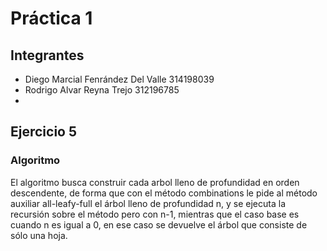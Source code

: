 # Práctica 1

## Integrantes 

- Diego Marcial Fenrández Del Valle 314198039 
- Rodrigo Alvar Reyna Trejo 312196785
-  
## Ejercicio 5

### Algoritmo

El algoritmo busca construir cada arbol lleno de profundidad en orden descendente, de forma que con el método combinations le pide al método auxiliar all-leafy-full
el árbol lleno de profundidad n, y se ejecuta la recursión sobre el método pero con n-1, mientras que el caso base es cuando n es igual a 0, en ese caso se devuelve el árbol que consiste de sólo una hoja.
